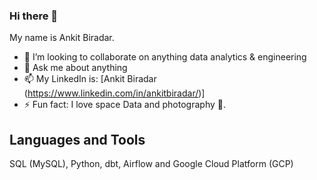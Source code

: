### Hi there 👋

<!--
**abiradar/abiradar** is a ✨ _special_ ✨ repository because its `README.md` (this file) appears on your GitHub profile.
-->

My name is Ankit Biradar.

- 👯 I’m looking to collaborate on anything data analytics & engineering
- 💬 Ask me about anything
- 📫 My LinkedIn is: [Ankit Biradar (https://www.linkedin.com/in/ankitbiradar/)] 
- ⚡ Fun fact: I love space Data and photography 📸. 

## Languages and Tools
SQL (MySQL), Python, dbt, Airflow and Google Cloud Platform (GCP)
